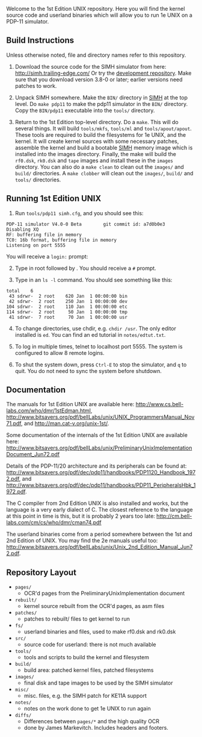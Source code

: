 Welcome to the 1st Edition UNIX repository. Here you will find the kernel
source code and userland binaries which will allow you to run 1e UNIX on
a PDP-11 simulator.

Build Instructions
------------------
Unless otherwise noted, file and directory names refer to this repository.

1. Download the source code for the SIMH simulator from here:
   <http://simh.trailing-edge.com/>
   Or try the [development repository](https://github.com/simh/simh).
    Make sure that you download version 3.8-0 or later; earlier versions need
    patches to work.

2. Unpack SIMH somewhere. Make the `BIN/` directory in [SIMH](http://simh.trailing-edge.com/)
   at the top level. Do `make pdp11` to make the pdp11 simulator in the `BIN/`
   directory. Copy the `BIN/pdp11` executable into the `tools/` directory.

3. Return to the 1st Edition top-level directory. Do a `make`. This will do
   several things.  It will build `tools/mkfs`, `tools/ml` and `tools/apout/apout`.
   These tools are required to build the filesystems for 1e UNIX, and the
   kernel. It will create kernel sources with some necessary patches, assemble
   the kernel and build a bootable [SIMH](http://simh.trailing-edge.com/) memory
   image which is installed into the images directory.  Finally, the make will
   build the `rf0.dsk`, `rk0.dsk` and `tape` images and install these in the
   `images` directory. You can also do a `make clean` to clean out the `images/`
   and `build/` directories. A `make clobber` will clean out the `images/`,
   `build/`  and `tools/` directories.

Running 1st Edition UNIX
------------------------
1. Run `tools/pdp11 simh.cfg`, and you should see this:

```
PDP-11 simulator V4.0-0 Beta        git commit id: a7d0b0e3
Disabling XQ
RF: buffering file in memory
TC0: 16b format, buffering file in memory
Listening on port 5555
```

   You will receive a `login:` prompt:

2. Type in root followed by <RETURN>. You should receive a `#` prompt.

3. Type in an `ls -l` command. You should see something like this:

```
total    6
 43 sdrwr-  2 root    620 Jan  1 00:00:00 bin
 42 sdrwr-  2 root    250 Jan  1 00:00:00 dev
104 sdrwr-  2 root    110 Jan  1 00:00:00 etc
114 sdrwr-  2 root     50 Jan  1 00:00:00 tmp
 41 sdrwr-  7 root     70 Jan  1 00:00:00 usr
```

4. To change directories, use chdir, e.g. `chdir /usr`. The only editor installed
   is `ed`. You can find an ed tutorial in `notes/edtut.txt`.

5. To log in multiple times, telnet to localhost port 5555.  The system
   is configured to allow 8 remote logins.

6. To shut the system down, press `Ctrl-E` to stop the simulator, and `q` to quit.
   You do not need to sync the system before shutdown.

Documentation
-------------
The manuals for 1st Edition UNIX are available here:
<http://www.cs.bell-labs.com/who/dmr/1stEdman.html>,
<http://www.bitsavers.org/pdf/bellLabs/unix/UNIX_ProgrammersManual_Nov71.pdf>, and
<http://man.cat-v.org/unix-1st/>.

Some documentation of the internals of the 1st Edition UNIX are available here:
<http://www.bitsavers.org/pdf/bellLabs/unix/PreliminaryUnixImplementationDocument_Jun72.pdf>

Details of the PDP-11/20 architecture and its peripherals can be found at:
<http://www.bitsavers.org/pdf/dec/pdp11/handbooks/PDP1120_Handbook_1972.pdf>, and
<http://www.bitsavers.org/pdf/dec/pdp11/handbooks/PDP11_PeripheralsHbk_1972.pdf>.

The C compiler from 2nd Edition UNIX is also installed and works, but the
language is a very early dialect of C. The closest reference to the language
at this point in time is this, but it is probably 2 years too late:
<http://cm.bell-labs.com/cm/cs/who/dmr/cman74.pdf>

The userland binaries come from a period somewhere between the 1st and 2nd
Edition of UNIX. You may find the 2e manuals useful too:
<http://www.bitsavers.org/pdf/bellLabs/unix/Unix_2nd_Edition_Manual_Jun72.pdf>.

Repository Layout
-----------------
* `pages/`
    - OCR'd pages from the PreliminaryUnixImplementation document
* `rebuilt/`
    - kernel source rebuilt from the OCR'd pages, as asm files
* `patches/`
    - patches to rebuilt/ files to get kernel to run
* `fs/`
    - userland binaries and files, used to make rf0.dsk and rk0.dsk
* `src/`
    - source code for userland: there is not much available
* `tools/`
    - tools and scripts to build the kernel and filesystem
* `build/`
    - build area: patched kernel files, patched filesystems
* `images/`
    - final disk and tape images to be used by the SIMH simulator
* `misc/`
    - misc. files, e.g. the SIMH patch for KE11A support
* `notes/`
    - notes on the work done to get 1e UNIX to run again
* `diffs/`
    - Differences between `pages/*` and the high quality OCR
    - done by James Markevitch.  Includes headers and footers.
